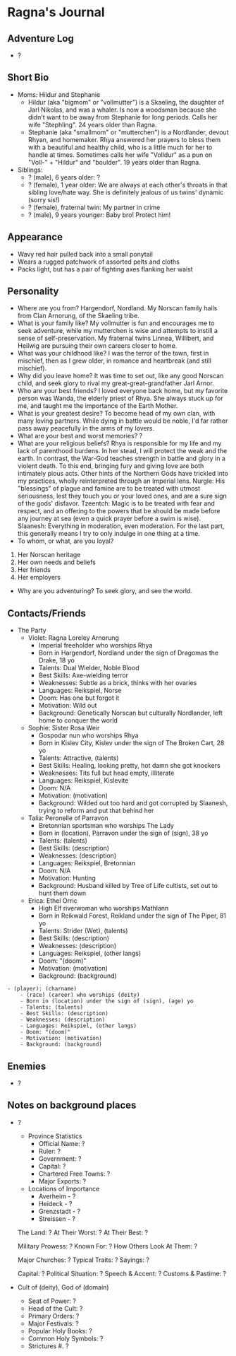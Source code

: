 # Ragna's Journal

## Adventure Log
- ?

## Short Bio
- Moms: Hildur and Stephanie
    - Hildur (aka "bigmom" or "vollmutter") is a Skaeling, the daughter of Jarl Nikolas, and was a whaler. Is now a woodsman because she didn't want to be away from Stephanie for long periods. Calls her wife "Stephling". 24 years older than Ragna.
    - Stephanie (aka "smallmom" or "mutterchen") is a Nordlander, devout Rhyan, and homemaker. Rhya answered her prayers to bless them with a beautiful and healthy child, who is a little much for her to handle at times. Sometimes calls her wife "Volldur" as a pun on "Voll-" + "Hildur" and "boulder". 19 years older than Ragna.
- Siblings:
    - ? (male), 6 years older: ?
    - ? (female), 1 year older: We are always at each other's throats in that sibling love/hate way. She is definitely jealous of us twins' dynamic (sorry sis!)
    - ? (female), fraternal twin: My partner in crime
    - ? (male), 9 years younger: Baby bro! Protect him!

## Appearance
- Wavy red hair pulled back into a small ponytail
- Wears a rugged patchwork of assorted pelts and cloths
- Packs light, but has a pair of fighting axes flanking her waist

## Personality
- Where are you from?
Hargendorf, Nordland. My Norscan family hails from Clan Arnorung, of the Skaeling tribe.
- What is your family like?
My vollmutter is fun and encourages me to seek adventure, while my mutterchen is wise and attempts to instill a sense of self-preservation. My fraternal twins Linnea, Willibert, and Heilwig are pursuing their own careers closer to home.
- What was your childhood like?
I was the terror of the town, first in mischief, then as I grew older, in romance and heartbreak (and still mischief).
- Why did you leave home?
It was time to set out, like any good Norscan child, and seek glory to rival my great-great-grandfather Jarl Arnor.
- Who are your best friends?
I loved everyone back home, but my favorite person was Wanda, the elderly priest of Rhya. She always stuck up for me, and taught me the importance of the Earth Mother.
- What is your greatest desire?
To become head of my own clan, with many loving partners. While dying in battle would be noble, I'd far rather pass away peacefully in the arms of my lovers.
- What are your best and worst memories?
?
- What are your religious beliefs?
Rhya is responsible for my life and my lack of parenthood burdens. In her stead, I will protect the weak and the earth. In contrast, the War-God teaches strength in battle and glory in a violent death. To this end, bringing fury and giving love are both intimately pious acts. Other hints of the Northern Gods have trickled into my practices, wholly reinterpreted through an Imperial lens. Nurgle: His "blessings" of plague and famine are to be treated with utmost seriousness, lest they touch you or your loved ones, and are a sure sign of the gods' disfavor. Tzeentch: Magic is to be treated with fear and respect, and an offering to the powers that be should be made before any journey at sea (even a quick prayer before a swim is wise). Slaanesh: Everything in moderation, even moderation. For the last part, this generally means I try to only indulge in one thing at a time.
- To whom, or what, are you loyal?
1. Her Norscan heritage
2. Her own needs and beliefs
3. Her friends
4. Her employers
- Why are you adventuring?
To seek glory, and see the world.

## Contacts/Friends
- The Party
    - Violet: Ragna Loreley Arnorung
        - Imperial freeholder who worships Rhya
        - Born in Hargendorf, Nordland under the sign of Dragomas the Drake, 18 yo
        - Talents: Dual Wielder, Noble Blood
        - Best Skills: Axe-wielding terror
        - Weaknesses: Subtle as a brick, thinks with her ovaries
        - Languages: Reikspiel, Norse
        - Doom: Has one but forgot it
        - Motivation: Wild out
        - Background: Genetically Norscan but culturally Nordlander, left home to conquer the world
    - Sophie: Sister Rosa Weir
        - Gospodar nun who worships Rhya
        - Born in Kislev City, Kislev under the sign of The Broken Cart, 28 yo
        - Talents: Attractive, (talents)
        - Best Skills: Healing, looking pretty, hot damn she got knockers
        - Weaknesses: Tits full but head empty, illiterate
        - Languages: Reikspiel, Kislevite
        - Doom: N/A
        - Motivation: (motivation)
        - Background: Wilded out too hard and got corrupted by Slaanesh, trying to reform and put that behind her
    - Talia: Peronelle of Parravon
        - Bretonnian sportsman who worships The Lady
        - Born in (location), Parravon under the sign of (sign), 38 yo
        - Talents: (talents)
        - Best Skills: (description)
        - Weaknesses: (description)
        - Languages: Reikspiel, Bretonnian
        - Doom: N/A
        - Motivation: Hunting
        - Background: Husband killed by Tree of Life cultists, set out to hunt them down
    - Erica: Ethel Orric
        - High Elf riverwoman who worships Mathlann
        - Born in Reikwald Forest, Reikland under the sign of The Piper, 81 yo
        - Talents: Strider (Wet), (talents)
        - Best Skills: (description)
        - Weaknesses: (description)
        - Languages: Reikspiel, (other langs)
        - Doom: "(doom)"
        - Motivation: (motivation)
        - Background: (background)
<!--     - Talia: Cythara of Mackenstein
        - High Elf cult magus who worships Tzeentch
        - Born in (location) under the sign of (sign), (age) yo
        - Talents: (talents)
        - Best Skills: Magic, sneaking, reading
        - Weaknesses: Gets into trouble, strong as a marshmallow
        - Languages: Reikspiel, Classical, Elvish, Magic
        - Doom: "(doom)"
        - Motivation: (motivation)
        - Background: Family were cultists-but-good, got persecuted/killed, she fled -->
<!--     - Violet: Luliana di Faliero
        - Tilean merchant who worships Myrmidia
        - Born in Remas, Tilea under the sign of The Dancer, 30 yo
        - Talents: Gregarious, Cat-Tongued, Dealmaker
        - Best Skills: Social, financial
        - Weaknesses: Stubborn and proud, strong as a marshmallow
        - Languages: Reikspiel, Tilean, Bretonnian, Classical, Guilder
        - Doom: "A child will be Morr's herald"
        - Motivation: Get RICH
        - Background: Escaped backwater town by latching onto a passing merchant, took over after semi-accidentally causing his death -->
    - (player): (charname)
        - (race) (career) who worships (deity)
        - Born in (location) under the sign of (sign), (age) yo
        - Talents: (talents)
        - Best Skills: (description)
        - Weaknesses: (description)
        - Languages: Reikspiel, (other langs)
        - Doom: "(doom)"
        - Motivation: (motivation)
        - Background: (background)

## Enemies
- ?

## Notes on background places
- ?
    - Province Statistics
        - Official Name: ?
        - Ruler: ?
        - Government: ?
        - Capital: ?
        - Chartered Free Towns: ?
        - Major Exports: ?
    - Locations of Importance
        - Averheim - ?
        - Heideck - ?
        - Grenzstadt - ?
        - Streissen - ?

    The Land: ?
    At Their Worst: ?
    At Their Best: ?

    Military Prowess: ?
    Known For: ?
    How Others Look At Them: ?

    Major Churches: ?
    Typical Traits: ?
    Sayings: ?

    Capital: ?
    Political Situation: ?
    Speech & Accent: ?
    Customs & Pastime: ?

- Cult of (deity), God of (domain)
    - Seat of Power: ?
    - Head of the Cult: ?
    - Primary Orders: ?
    - Major Festivals: ?
    - Popular Holy Books: ?
    - Common Holy Symbols: ?
    - Strictures
        #. ?

